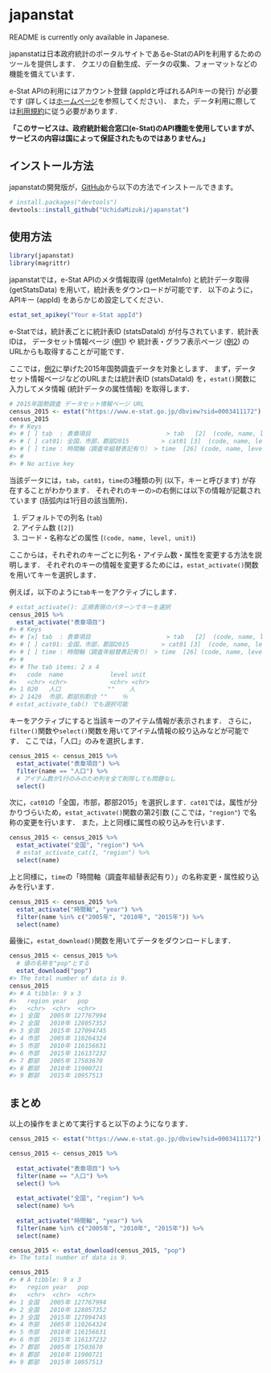 
<!-- README.md is generated from README.Rmd. Please edit that file -->

# japanstat

<!-- badges: start -->
<!-- badges: end -->

README is currently only available in Japanese.

japanstatは日本政府統計のポータルサイトであるe-StatのAPIを利用するためのツールを提供します．
クエリの自動生成、データの収集、フォーマットなどの機能を備えています．

e-Stat APIの利用にはアカウント登録 (appIdと呼ばれるAPIキーの発行)
が必要です
(詳しくは[ホームページ](https://www.e-stat.go.jp/api/)を参照してください)．
また，データ利用に際しては[利用規約](https://www.e-stat.go.jp/terms-of-use)に従う必要があります．

**「このサービスは、政府統計総合窓口(e-Stat)のAPI機能を使用していますが、サービスの内容は国によって保証されたものではありません。」**

## インストール方法

japanstatの開発版が，[GitHub](https://github.com/)から以下の方法でインストールできます。

``` r
# install.packages("devtools")
devtools::install_github("UchidaMizuki/japanstat")
```

## 使用方法

``` r
library(japanstat)
library(magrittr)
```

japanstatでは，e-Stat APIのメタ情報取得 (getMetaInfo) と統計データ取得
(getStatsData) を用いて，統計表をダウンロードが可能です．
以下のように，APIキー (appId) をあらかじめ設定してください．

``` r
estat_set_apikey("Your e-Stat appId")
```

e-Statでは，統計表ごとに統計表ID (statsDataId)
が付与されています．統計表IDは， データセット情報ページ
([例1](https://www.e-stat.go.jp/stat-search/database?page=1&layout=datalist&toukei=00200521&tstat=000001080615&cycle=0&tclass1=000001124175&statdisp_id=0003411172&tclass2val=0))
や 統計表・グラフ表示ページ
([例2](https://www.e-stat.go.jp/dbview?sid=0003411172))
のURLからも取得することが可能です．

ここでは，[例2](https://www.e-stat.go.jp/dbview?sid=0003411172)に挙げた2015年国勢調査データを対象とします．
まず，データセット情報ページなどのURLまたは統計表ID (statsDataId)
を，`estat()`関数に入力してメタ情報 (統計データの属性情報)
を取得します．

``` r
# 2015年国勢調査 データセット情報ページ URL
census_2015 <- estat("https://www.e-stat.go.jp/dbview?sid=0003411172")
census_2015
#> # Keys
#> # [ ] tab  : 表章項目                     > tab   [2]  (code, name, level, unit)
#> # [ ] cat01: 全国，市部，郡部2015         > cat01 [3]  (code, name, level, parentCode)
#> # [ ] time : 時間軸（調査年組替表記有り） > time  [26] (code, name, level, parentCode)
#> #
#> # No active key
```

当該データには，`tab`，`cat01`，`time`の3種類の列 (以下，キーと呼びます)
が存在することがわかります．
それぞれのキーの`>`の右側には以下の情報が記載されています
(括弧内は1行目の該当箇所)．

1.  デフォルトでの列名 (`tab`)
2.  アイテム数 (`[2]`)
3.  コード・名称などの属性 (`(code, name, level, unit)`)

ここからは，それぞれのキーごとに列名・アイテム数・属性を変更する方法を説明します．
それぞれのキーの情報を変更するためには，`estat_activate()`関数を用いてキーを選択します．

例えば，以下のように`tab`キーをアクティブにします．

``` r
# estat_activate(): 正規表現のパターンでキーを選択
census_2015 %>% 
  estat_activate("表章項目")
#> # Keys
#> # [x] tab  : 表章項目                     > tab   [2]  (code, name, level, unit)
#> # [ ] cat01: 全国，市部，郡部2015         > cat01 [3]  (code, name, level, parentCode)
#> # [ ] time : 時間軸（調査年組替表記有り） > time  [26] (code, name, level, parentCode)
#> #
#> # The tab items: 2 x 4
#>   code  name             level unit 
#>   <chr> <chr>            <chr> <chr>
#> 1 020   人口             ""    人   
#> 2 1420  市部，郡部別割合 ""    ％
# estat_activate_tab() でも選択可能
```

キーをアクティブにすると当該キーのアイテム情報が表示されます．
さらに，`filter()`関数や`select()`関数を用いてアイテム情報の絞り込みなどが可能です．
ここでは，「人口」のみを選択します．

``` r
census_2015 <- census_2015 %>% 
  estat_activate("表章項目") %>% 
  filter(name == "人口") %>% 
  # アイテム数が1行のみのため列を全て削除しても問題なし
  select()
```

次に，`cat01`の「全国，市部，郡部2015」を選択します．`cat01`では，属性が分かりづらいため，`estat_activate()`関数の第2引数
(ここでは，`"region"`) で名称の変更を行います．
また，上と同様に属性の絞り込みを行います．

``` r
census_2015 <- census_2015 %>% 
  estat_activate("全国", "region") %>% 
  # estat_activate_cat(1, "region") %>% 
  select(name)
```

上と同様に，`time`の「時間軸（調査年組替表記有り）」の名称変更・属性絞り込みを行います．

``` r
census_2015 <- census_2015 %>% 
  estat_activate("時間軸", "year") %>% 
  filter(name %in% c("2005年", "2010年", "2015年")) %>% 
  select(name)
```

最後に，`estat_download()`関数を用いてデータをダウンロードします．

``` r
census_2015 <- census_2015 %>%
  # 値の名称を"pop"とする
  estat_download("pop")
#> The total number of data is 9.
census_2015
#> # A tibble: 9 x 3
#>   region year   pop      
#>   <chr>  <chr>  <chr>    
#> 1 全国   2005年 127767994
#> 2 全国   2010年 128057352
#> 3 全国   2015年 127094745
#> 4 市部   2005年 110264324
#> 5 市部   2010年 116156631
#> 6 市部   2015年 116137232
#> 7 郡部   2005年 17503670 
#> 8 郡部   2010年 11900721 
#> 9 郡部   2015年 10957513
```

## まとめ

以上の操作をまとめて実行すると以下のようになります．

``` r
census_2015 <- estat("https://www.e-stat.go.jp/dbview?sid=0003411172")

census_2015 <- census_2015 %>%
  
  estat_activate("表章項目") %>% 
  filter(name == "人口") %>% 
  select() %>% 
  
  estat_activate("全国", "region") %>% 
  select(name) %>% 
  
  estat_activate("時間軸", "year") %>% 
  filter(name %in% c("2005年", "2010年", "2015年")) %>% 
  select(name)

census_2015 <- estat_download(census_2015, "pop")
#> The total number of data is 9.

census_2015
#> # A tibble: 9 x 3
#>   region year   pop      
#>   <chr>  <chr>  <chr>    
#> 1 全国   2005年 127767994
#> 2 全国   2010年 128057352
#> 3 全国   2015年 127094745
#> 4 市部   2005年 110264324
#> 5 市部   2010年 116156631
#> 6 市部   2015年 116137232
#> 7 郡部   2005年 17503670 
#> 8 郡部   2010年 11900721 
#> 9 郡部   2015年 10957513
```
